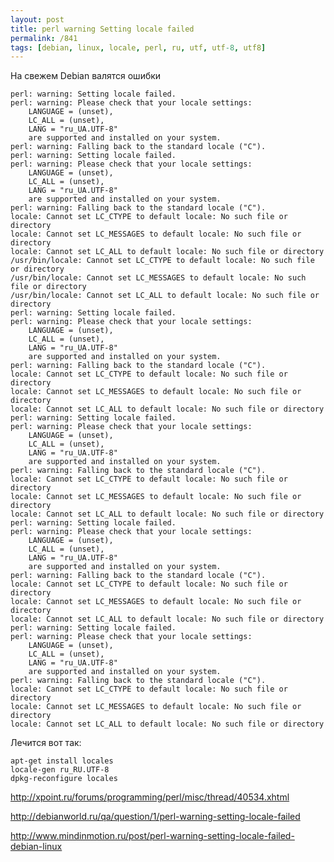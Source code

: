 ```yaml
---
layout: post
title: perl warning Setting locale failed
permalink: /841
tags: [debian, linux, locale, perl, ru, utf, utf-8, utf8]
---
```


На свежем Debian валятся ошибки

    perl: warning: Setting locale failed.
    perl: warning: Please check that your locale settings:
        LANGUAGE = (unset),
        LC_ALL = (unset),
        LANG = "ru_UA.UTF-8"
        are supported and installed on your system.
    perl: warning: Falling back to the standard locale ("C").
    perl: warning: Setting locale failed.
    perl: warning: Please check that your locale settings:
        LANGUAGE = (unset),
        LC_ALL = (unset),
        LANG = "ru_UA.UTF-8"
        are supported and installed on your system.
    perl: warning: Falling back to the standard locale ("C").
    locale: Cannot set LC_CTYPE to default locale: No such file or directory
    locale: Cannot set LC_MESSAGES to default locale: No such file or directory
    locale: Cannot set LC_ALL to default locale: No such file or directory
    /usr/bin/locale: Cannot set LC_CTYPE to default locale: No such file or directory
    /usr/bin/locale: Cannot set LC_MESSAGES to default locale: No such file or directory
    /usr/bin/locale: Cannot set LC_ALL to default locale: No such file or directory
    perl: warning: Setting locale failed.
    perl: warning: Please check that your locale settings:
        LANGUAGE = (unset),
        LC_ALL = (unset),
        LANG = "ru_UA.UTF-8"
        are supported and installed on your system.
    perl: warning: Falling back to the standard locale ("C").
    locale: Cannot set LC_CTYPE to default locale: No such file or directory
    locale: Cannot set LC_MESSAGES to default locale: No such file or directory
    locale: Cannot set LC_ALL to default locale: No such file or directory
    perl: warning: Setting locale failed.
    perl: warning: Please check that your locale settings:
        LANGUAGE = (unset),
        LC_ALL = (unset),
        LANG = "ru_UA.UTF-8"
        are supported and installed on your system.
    perl: warning: Falling back to the standard locale ("C").
    locale: Cannot set LC_CTYPE to default locale: No such file or directory
    locale: Cannot set LC_MESSAGES to default locale: No such file or directory
    locale: Cannot set LC_ALL to default locale: No such file or directory
    perl: warning: Setting locale failed.
    perl: warning: Please check that your locale settings:
        LANGUAGE = (unset),
        LC_ALL = (unset),
        LANG = "ru_UA.UTF-8"
        are supported and installed on your system.
    perl: warning: Falling back to the standard locale ("C").
    locale: Cannot set LC_CTYPE to default locale: No such file or directory
    locale: Cannot set LC_MESSAGES to default locale: No such file or directory
    locale: Cannot set LC_ALL to default locale: No such file or directory
    perl: warning: Setting locale failed.
    perl: warning: Please check that your locale settings:
        LANGUAGE = (unset),
        LC_ALL = (unset),
        LANG = "ru_UA.UTF-8"
        are supported and installed on your system.
    perl: warning: Falling back to the standard locale ("C").
    locale: Cannot set LC_CTYPE to default locale: No such file or directory
    locale: Cannot set LC_MESSAGES to default locale: No such file or directory
    locale: Cannot set LC_ALL to default locale: No such file or directory

Лечится вот так:

    apt-get install locales
    locale-gen ru_RU.UTF-8
    dpkg-reconfigure locales

http://xpoint.ru/forums/programming/perl/misc/thread/40534.xhtml

http://debianworld.ru/qa/question/1/perl-warning-setting-locale-failed

http://www.mindinmotion.ru/post/perl-warning-setting-locale-failed-debian-linux
